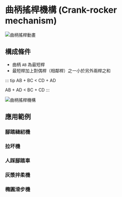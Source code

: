 # 曲柄搖桿機構 (Crank-rocker mechanism)

![曲柄搖桿動畫](/images/linkage/曲柄搖桿動畫.gif)

## 構成條件

- 曲柄 `AB` 為最短桿
- 最短桿加上對偶桿（相鄰桿）之一小於另外兩桿之和

::: tip 
AB + BC < CD + AD 

AB + AD < BC + CD
:::

![曲柄搖桿機構](/images/linkage/曲柄搖桿機構.jpg)

## 應用範例

### 腳踏縫紉機

<YoutubeEmbed video-id="QWav5J1YecY" />
<YoutubeEmbed video-id="uuQYB34kIcI" />

### 拉坏機

<YoutubeEmbed video-id="P-xT0xrK6AE" />

### 人踩腳踏車
### 灰漿拌柔機
### 橢圓滑步機